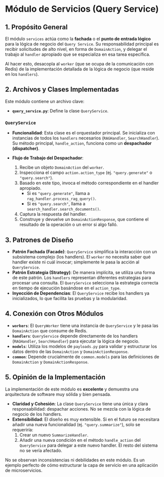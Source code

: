 # Módulo de Servicios (Query Service)

## 1. Propósito General

El módulo `services` actúa como la **fachada** o el **punto de entrada lógico** para la lógica de negocio del `Query Service`. Su responsabilidad principal es recibir solicitudes de alto nivel, en forma de `DomainAction`, y delegar el trabajo al `handler` apropiado que se especializa en esa tarea específica.

Al hacer esto, desacopla al `worker` (que se ocupa de la comunicación con Redis) de la implementación detallada de la lógica de negocio (que reside en los `handlers`).

## 2. Archivos y Clases Implementadas

Este módulo contiene un archivo clave:

- **`query_service.py`**: Define la clase `QueryService`.

### `QueryService`

- **Funcionalidad**: Esta clase es el orquestador principal. Se inicializa con instancias de todos los `handlers` necesarios (`RAGHandler`, `SearchHandler`). Su método principal, `handle_action`, funciona como un **despachador (dispatcher)**.

- **Flujo de Trabajo del Despachador**:
    1.  Recibe un objeto `DomainAction` del `worker`.
    2.  Inspecciona el campo `action.action_type` (ej. `"query.generate"` o `"query.search"`).
    3.  Basado en este tipo, invoca el método correspondiente en el handler apropiado.
        - Si es `"query.generate"`, llama a `rag_handler.process_rag_query()`.
        - Si es `"query.search"`, llama a `search_handler.search_documents()`.
    4.  Captura la respuesta del handler.
    5.  Construye y devuelve un `DomainActionResponse`, que contiene el resultado de la operación o un error si algo falló.

## 3. Patrones de Diseño

- **Patrón Fachada (Facade)**: `QueryService` simplifica la interacción con un subsistema complejo (los handlers). El `worker` no necesita saber qué handler existe ni cuál invocar; simplemente le pasa la acción al `QueryService`.
- **Patrón Estrategia (Strategy)**: De manera implícita, se utiliza una forma de este patrón. Los `handlers` representan diferentes estrategias para procesar una consulta. El `QueryService` selecciona la estrategia correcta en tiempo de ejecución basándose en el `action_type`.
- **Inyección de Dependencias**: El `QueryService` recibe los handlers ya inicializados, lo que facilita las pruebas y la modularidad.

## 4. Conexión con Otros Módulos

- **`workers`**: El `QueryWorker` tiene una instancia de `QueryService` y le pasa las `DomainAction` que consume de Redis.
- **`handlers`**: `QueryService` depende directamente de los handlers (`RAGHandler`, `SearchHandler`) para ejecutar la lógica de negocio.
- **`models`**: Utiliza los modelos de `payloads.py` para validar y estructurar los datos dentro de las `DomainAction` y `DomainActionResponse`.
- **`common`**: Depende crucialmente de `common.models` para las definiciones de `DomainAction` y `DomainActionResponse`.

## 5. Opinión de la Implementación

La implementación de este módulo es **excelente** y demuestra una arquitectura de software muy sólida y bien pensada.

- **Claridad y Cohesión**: La clase `QueryService` tiene una única y clara responsabilidad: despachar acciones. No se mezcla con la lógica de negocio de los handlers.
- **Extensibilidad**: El diseño es muy extensible. Si en el futuro se necesitara añadir una nueva funcionalidad (ej. `"query.summarize"`), solo se requeriría:
    1.  Crear un nuevo `SummarizeHandler`.
    2.  Añadir una nueva condición en el método `handle_action` del `QueryService` para delegar a este nuevo handler.
    El resto del sistema no se vería afectado.

No se observan inconsistencias ni debilidades en este módulo. Es un ejemplo perfecto de cómo estructurar la capa de servicio en una aplicación de microservicios.
